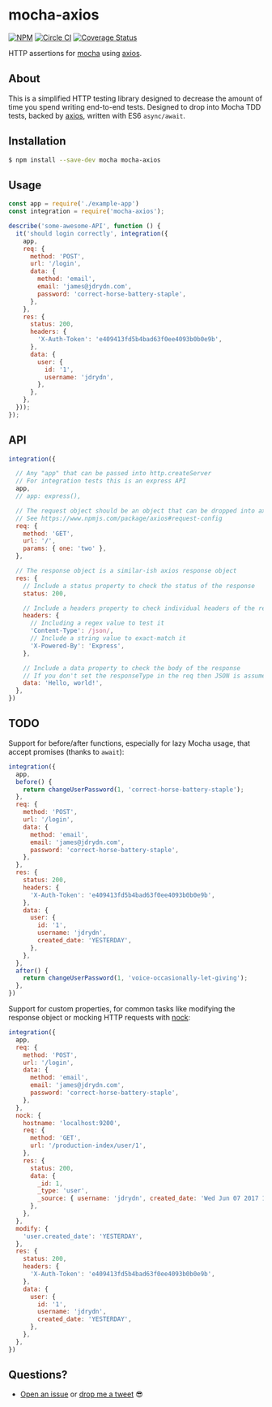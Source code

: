 # mocha-axios

[![NPM](https://badge.fury.io/js/mocha-axios.svg)](https://www.npmjs.com/package/mocha-axios)
[![Circle CI](https://circleci.com/gh/jdrydn/mocha-axios/tree/master.svg?style=shield)](https://circleci.com/gh/jdrydn/mocha-axios)
[![Coverage Status](https://coveralls.io/repos/github/jdrydn/mocha-axios/badge.svg?branch=master)](https://coveralls.io/github/jdrydn/mocha-axios?branch=master)

HTTP assertions for [mocha](#) using [axios](#).

## About

This is a simplified HTTP testing library designed to decrease the amount of time you spend writing end-to-end tests.
Designed to drop into Mocha TDD tests, backed by [axios](#), written with ES6 `async/await`.

## Installation

```sh
$ npm install --save-dev mocha mocha-axios
```

## Usage

```js
const app = require('./example-app')
const integration = require('mocha-axios');

describe('some-awesome-API', function () {
  it('should login correctly', integration({
    app,
    req: {
      method: 'POST',
      url: '/login',
      data: {
        method: 'email',
        email: 'james@jdrydn.com',
        password: 'correct-horse-battery-staple',
      },
    },
    res: {
      status: 200,
      headers: {
        'X-Auth-Token': 'e409413fd5b4bad63f0ee4093b0b0e9b',
      },
      data: {
        user: {
          id: '1',
          username: 'jdrydn',
        },
      },
    },
  }));
});
```

## API

```js
integration({

  // Any "app" that can be passed into http.createServer
  // For integration tests this is an express API
  app,
  // app: express(),

  // The request object should be an object that can be dropped into axios
  // See https://www.npmjs.com/package/axios#request-config
  req: {
    method: 'GET',
    url: '/',
    params: { one: 'two' },
  },

  // The response object is a similar-ish axios response object
  res: {
    // Include a status property to check the status of the response
    status: 200,

    // Include a headers property to check individual headers of the response
    headers: {
      // Including a regex value to test it
      'Content-Type': /json/,
      // Include a string value to exact-match it
      'X-Powered-By': 'Express',
    },

    // Include a data property to check the body of the response
    // If you don't set the responseType in the req then JSON is assumed
    data: 'Hello, world!',
  },
})
```

## TODO

Support for before/after functions, especially for lazy Mocha usage, that accept promises (thanks to `await`):

```js
integration({
  app,
  before() {
    return changeUserPassword(1, 'correct-horse-battery-staple');
  },
  req: {
    method: 'POST',
    url: '/login',
    data: {
      method: 'email',
      email: 'james@jdrydn.com',
      password: 'correct-horse-battery-staple',
    },
  },
  res: {
    status: 200,
    headers: {
      'X-Auth-Token': 'e409413fd5b4bad63f0ee4093b0b0e9b',
    },
    data: {
      user: {
        id: '1',
        username: 'jdrydn',
        created_date: 'YESTERDAY',
      },
    },
  },
  after() {
    return changeUserPassword(1, 'voice-occasionally-let-giving');
  },
})
```

Support for custom properties, for common tasks like modifying the response object or mocking HTTP requests with
[nock](https://npm.im/nock):

```js
integration({
  app,
  req: {
    method: 'POST',
    url: '/login',
    data: {
      method: 'email',
      email: 'james@jdrydn.com',
      password: 'correct-horse-battery-staple',
    },
  },
  nock: {
    hostname: 'localhost:9200',
    req: {
      method: 'GET',
      url: '/production-index/user/1',
    },
    res: {
      status: 200,
      data: {
        _id: 1,
        _type: 'user',
        _source: { username: 'jdrydn', created_date: 'Wed Jun 07 2017 11:12:12 GMT+0100 (BST)' },
      },
    },
  },
  modify: {
    'user.created_date': 'YESTERDAY',
  },
  res: {
    status: 200,
    headers: {
      'X-Auth-Token': 'e409413fd5b4bad63f0ee4093b0b0e9b',
    },
    data: {
      user: {
        id: '1',
        username: 'jdrydn',
        created_date: 'YESTERDAY',
      },
    },
  },
})
```

## Questions?

- [Open an issue](https://github.com/jdrydn/mocha-axios) or [drop me a tweet](https://twitter.com/jdrydn) :sunglasses:
